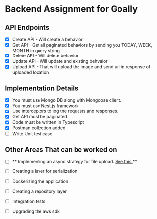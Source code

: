 # Backend Assignment for Goally
## API Endpoints
- [x] Create API - Will create a behavior
- [x] Get API - Get all paginated behaviors by sending you TODAY, WEEK, MONTH in query string
- [x] Delete API - Will delete behavior
- [x] Update API - Will update and existing behvaior
- [x] Upload API - That will upload the image and send url in response of uploaded location
## Implementation Details
- [x] You must use Mongo DB along with Mongoose client.
- [x] You must use Nest.js framework
- [x] Use interceptors to log the requests and responses.
- [x] Get API must be paginated
- [x] Code must be written in Typescript
- [x] Postman collection added
- [ ] Write Unit test case
## Other Areas That can be worked on
- [ ] ** Implementing an async strategy for file upload. [See this.](https://jgefroh.medium.com/software-architecture-image-uploading-67997101a034)**
- [ ] Creating a layer for serialization
- [ ] Dockerizing the application
- [ ] Creating a repository layer
- [ ] Integration tests
- [ ] Upgrading the aws sdk


